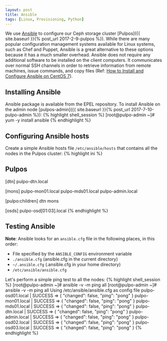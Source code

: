 ```yaml
---
layout: post
title: Ansible
tags: [Linux, Provisioning, Python]
---
```


We use [Ansible](https://www.ansible.com/) to configure our Ceph storage cluster [Pulpos]({{ site.baseurl }}{% post_url 2017-2-9-pulpos %}).<!-- more --> While there are many popular configuration management systems available for Linux systems, such as Chef and Puppet, Ansible is a great alternative to these options because it has a much smaller overhead. Ansible does not require any additional software to be installed on the client computers. It communicates over normal SSH channels in order to retrieve information from remote machines, issue commands, and copy files (Ref: [How to Install and Configure Ansible on CentOS 7](https://www.digitalocean.com/community/tutorials/how-to-install-and-configure-ansible-on-centos-7)).

## Installing Ansible
Ansible package is available from the EPEL repository. To install Ansible on the admin node [pulpos-admin]({{ site.baseurl }}{% post_url 2017-7-10-pulpo-admin %}):
{% highlight shell_session %}
[root@pulpo-admin ~]# yum -y install ansible
{% endhighlight %}

## Configuring Ansible hosts
Create a simple Ansible hosts file `/etc/ansible/hosts` that contains all the nodes in the Pulpos cluster:
{% highlight ini %}
## Pulpos
[dtn]
pulpo-dtn.local

[mons]
pulpo-mon01.local
pulpo-mds01.local
pulpo-admin.local

[pulpo:children]
dtn
mons

[osds]
pulpo-osd[01:03].local
{% endhighlight %}

## Testing Ansible
**Note**: Ansible looks for an `ansible.cfg` file in the following places, in this order:
* File specified by the `ANSIBLE_CONFIG` environment variable
* `./ansible.cfg` (ansible.cfg in the current directory)
* `~/.ansible.cfg` (.ansible.cfg in your home directory)
* `/etc/ansible/ansible.cfg`

Let's perform a simple ping test to all the nodes:
{% highlight shell_session %}
[root@pulpo-admin ~]# ansible -v -m ping all
[root@pulpo-admin ~]# ansible -v -m ping all
Using /etc/ansible/ansible.cfg as config file
pulpo-osd01.local | SUCCESS => {
    "changed": false,
    "ping": "pong"
}
pulpo-mon01.local | SUCCESS => {
    "changed": false,
    "ping": "pong"
}
pulpo-mds01.local | SUCCESS => {
    "changed": false,
    "ping": "pong"
}
pulpo-dtn.local | SUCCESS => {
    "changed": false,
    "ping": "pong"
}
pulpo-admin.local | SUCCESS => {
    "changed": false,
    "ping": "pong"
}
pulpo-osd02.local | SUCCESS => {
    "changed": false,
    "ping": "pong"
}
pulpo-osd03.local | SUCCESS => {
    "changed": false,
    "ping": "pong"
}
{% endhighlight %}
